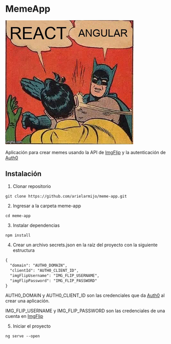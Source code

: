 # MemeApp

![Meme ejemplo](./68inhl.jpg)

Aplicación para crear memes usando la API de [ImgFlip](https://imgflip.com/api) y la autenticación de [Auth0](https://auth0.com/)


## Instalación

1. Clonar repositorio
  ```
  git clone https://github.com/arielarmijo/meme-app.git
  ```

2. Ingresar a la carpeta meme-app
  ```
  cd meme-app
  ```

3. Instalar dependencias
  ```
  npm install
  ```

4. Crear un archivo secrets.json en la raíz del proyecto con la siguiente estructura
  ```
  {
    "domain": "AUTH0_DOMAIN",
    "clientId": "AUTH0_CLIENT_ID",
    "imgFlipUsername": "IMG_FLIP_USERNAME",
    "imgFlipPassword": "IMG_FLIP_PASSWORD"
  }
  ```
  AUTH0_DOMAIN y AUTH0_CLIENT_ID son las credenciales que da [Auth0](https://manage.auth0.com/dashboard/us/dev-gfsvd218/applications) al crear una aplicación.

  IMG_FLIP_USERNAME y IMG_FLIP_PASSWORD son las credenciales de una cuenta en [ImgFlip](https://imgflip.com/signup)

5. Iniciar el proyecto
  ```
  ng serve --open
  ```